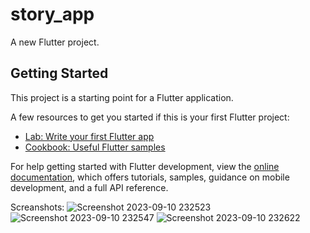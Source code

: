# story_app

A new Flutter project.

## Getting Started

This project is a starting point for a Flutter application.

A few resources to get you started if this is your first Flutter project:

- [Lab: Write your first Flutter app](https://docs.flutter.dev/get-started/codelab)
- [Cookbook: Useful Flutter samples](https://docs.flutter.dev/cookbook)

For help getting started with Flutter development, view the
[online documentation](https://docs.flutter.dev/), which offers tutorials,
samples, guidance on mobile development, and a full API reference.

Screanshots:
![Screenshot 2023-09-10 232523](https://github.com/Rejuanul463/StoryApp/assets/70561105/2f84ef0f-2a3b-4d26-9669-483c778c9c3a)
![Screenshot 2023-09-10 232547](https://github.com/Rejuanul463/StoryApp/assets/70561105/3cf3f2b2-ca67-4364-b6bf-73216c988c80)
![Screenshot 2023-09-10 232622](https://github.com/Rejuanul463/StoryApp/assets/70561105/f3f8c5dd-4363-484f-8886-e9d086353dbb)
